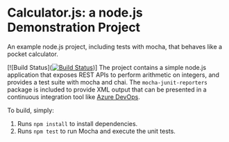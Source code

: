 Calculator.js: a node.js Demonstration Project
==============================================
An example node.js project, including tests with mocha, that behaves like
a pocket calculator.

[![Build Status]([![Build Status](https://dev.azure.com/dixonaz400/calculator/_apis/build/status/dixonaz400.calculator?branchName=master)](https://dev.azure.com/dixonaz400/calculator/_build/latest?definitionId=3&branchName=master))]
The project contains a simple node.js application that exposes REST APIs
to perform arithmetic on integers, and provides a test suite with mocha
and chai.  The `mocha-junit-reporters` package is included to provide XML
output that can be presented in a continuous integration tool like
[Azure DevOps](https://azure.com/devops).

To build, simply:

1. Runs `npm install` to install dependencies.
2. Runs `npm test` to run Mocha and execute the unit tests.

